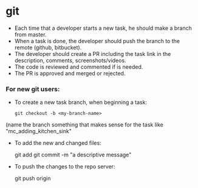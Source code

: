 # git
* Each time that a developer starts a new task, he should make a branch from master.
* When a task is done, the developer should push the branch to the remote (github, bitbucket).
* The developer should create a PR including the task link in the description, comments, screenshots/videos.
* The code is reviewed and commented if is needed.
* The PR is approved and merged or rejected.

### For new git users:
* To create a new task branch, when beginning a task:

      git checkout -b <my-branch-name> 

(name the branch something that makes sense for the task like "mc_adding_kitchen_sink"

* To add the new and changed files:

    git add <filename or dirname>
    git commit -m "a descriptive message"

* To push the changes to the repo server:

    git push origin <my-branch-name>

